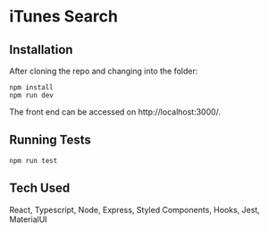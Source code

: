 # iTunes Search

## Installation

After cloning the repo and changing into the folder:

```
npm install
npm run dev
```

The front end can be accessed on http://localhost:3000/.

## Running Tests

```
npm run test
```

## Tech Used

React, Typescript, Node, Express, Styled Components, Hooks, Jest, MaterialUI


